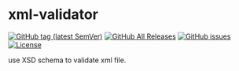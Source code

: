 # xml-validator


[![GitHub tag (latest SemVer)](https://img.shields.io/github/v/tag/assoft-portugal/SAF-T-AO)](https://github.com/lutonda/xml-validator)
[![GitHub All Releases](https://img.shields.io/github/downloads/assoft-portugal/SAF-T-AO/total)](https://github.com/lutonda/xml-validator)
[![GitHub issues](https://img.shields.io/github/issues-raw/assoft-portugal/SAF-T-AO)](https://github.com/lutonda/xml-validator/issues)
[![License](https://img.shields.io/badge/license-MIT-blue.svg)](https://github.com/lutonda/xml-validator)


use XSD schema to validate xml file.
